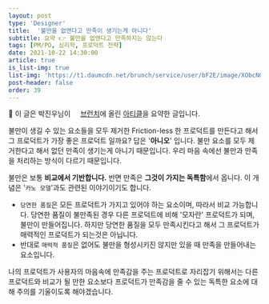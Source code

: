 ```yaml
---
layout: post
type: 'Designer'
title:  '불만을 없앤다고 만족이 생기는게 아니다'
subtitle: 요약 👉 불만을 없앤다고 만족하지는 않는다
tags: [PM/PO, 심리학, 프로덕트 전략]
date: 2021-10-22 14:30:00
article: true
is_list-img: true
list-img: 'https://t1.daumcdn.net/brunch/service/user/bF2E/image/XObcNOHv5N622MQdroM-T3g-rU8.png'
post-header: false
order: 39
---
```


<p class="text-gray">
 🔗 이 글은 박진우님이 <a href='https://brunch.co.kr/@crethink/' target='blank' rel='nofollow' id='outlink1' onclick='clickedOutlink(outlink1)'><img src='https://www.google.com/s2/favicons?sz=64&domain=https://brunch.co.kr/' style='display:inline; height: 1em; position: relative; bottom: -2px; margin-right: 2px;'>브런치</a>에 올린 <a href='https://brunch.co.kr/@crethink/15' target='blank' rel='nofollow' id='outlink2' onclick='clickedOutlink(outlink2)'>아티클</a>을 요약한 글입니다.
</p>

불만이 생길 수 있는 요소들을 모두 제거한 Friction-less 한 프로덕트를 만든다고 해서 그 프로덕트가 가장 좋은 프로덕트 일까요? 답은 '**아니오**' 입니다. 불만 요소를 모두 제거한다고 해서 없던 만족이 생기는게 아니기 때문입니다. 우리 마음 속에선 불만과 만족을 처리하는 방식이 다르기 때문입니다.

불만은 보통 **비교에서 기반합니다.** 반면 만족은 **그것이 가지는 독특함**에서 옵니다. 이 개념은 '`카노 모델`'과도 관련된 이야기이기도 합니다.

* `당연한 품질`은 모든 프로덕트가 가지고 있어야 하는 요소이며, 따라서 비교 가능합니다. 당연한 품질이 불만족된 경우 다른 프로덕트에 비해 '모자란' 프로덕트가 되며, 불만이 만들어집니다. 하지만 당연한 품질을 모두 만족시킨다고 해서 그 프로덕트가 매력적인 프로덕트가 되는것은 아닙니다.
* 반대로 `매력적 품질`은 없어도 불만을 형성시키진 않지만 있을 때 만족을 만들어내는 요소입니다.

나의 프로덕트가 사용자의 마음속에 만족감을 주는 프로덕트로 자리잡기 위해서는 다른 프로덕트와 비교가 될 만한 요소보다 프로덕트가 만족감을 줄 수 있는 독특한 요소에 대해 주의를 기울이도록 해야겠습니다.